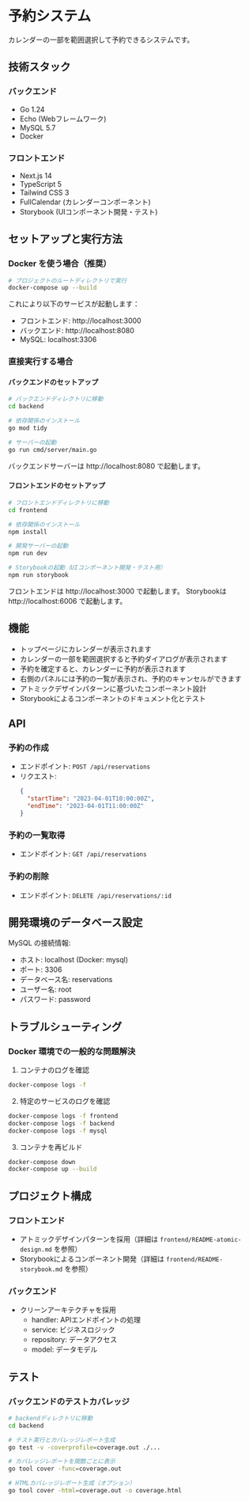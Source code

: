 # 予約システム

カレンダーの一部を範囲選択して予約できるシステムです。

## 技術スタック

### バックエンド
- Go 1.24
- Echo (Webフレームワーク)
- MySQL 5.7
- Docker

### フロントエンド
- Next.js 14
- TypeScript 5
- Tailwind CSS 3
- FullCalendar (カレンダーコンポーネント)
- Storybook (UIコンポーネント開発・テスト)

## セットアップと実行方法

### Docker を使う場合（推奨）

```bash
# プロジェクトのルートディレクトリで実行
docker-compose up --build
```

これにより以下のサービスが起動します：
- フロントエンド: http://localhost:3000
- バックエンド: http://localhost:8080
- MySQL: localhost:3306

### 直接実行する場合

#### バックエンドのセットアップ

```bash
# バックエンドディレクトリに移動
cd backend

# 依存関係のインストール
go mod tidy

# サーバーの起動
go run cmd/server/main.go
```

バックエンドサーバーは http://localhost:8080 で起動します。

#### フロントエンドのセットアップ

```bash
# フロントエンドディレクトリに移動
cd frontend

# 依存関係のインストール
npm install

# 開発サーバーの起動
npm run dev

# Storybookの起動（UIコンポーネント開発・テスト用）
npm run storybook
```

フロントエンドは http://localhost:3000 で起動します。
Storybookは http://localhost:6006 で起動します。

## 機能

- トップページにカレンダーが表示されます
- カレンダーの一部を範囲選択すると予約ダイアログが表示されます
- 予約を確定すると、カレンダーに予約が表示されます
- 右側のパネルには予約の一覧が表示され、予約のキャンセルができます
- アトミックデザインパターンに基づいたコンポーネント設計
- Storybookによるコンポーネントのドキュメント化とテスト

## API

### 予約の作成
- エンドポイント: `POST /api/reservations`
- リクエスト:
  ```json
  {
    "startTime": "2023-04-01T10:00:00Z",
    "endTime": "2023-04-01T11:00:00Z"
  }
  ```

### 予約の一覧取得
- エンドポイント: `GET /api/reservations`

### 予約の削除
- エンドポイント: `DELETE /api/reservations/:id`

## 開発環境のデータベース設定

MySQL の接続情報:
- ホスト: localhost (Docker: mysql)
- ポート: 3306
- データベース名: reservations
- ユーザー名: root
- パスワード: password

## トラブルシューティング

### Docker 環境での一般的な問題解決

1. コンテナのログを確認
```bash
docker-compose logs -f
```

2. 特定のサービスのログを確認
```bash
docker-compose logs -f frontend
docker-compose logs -f backend
docker-compose logs -f mysql
```

3. コンテナを再ビルド
```bash
docker-compose down
docker-compose up --build
```

## プロジェクト構成

### フロントエンド
- アトミックデザインパターンを採用（詳細は `frontend/README-atomic-design.md` を参照）
- Storybookによるコンポーネント開発（詳細は `frontend/README-storybook.md` を参照）

### バックエンド
- クリーンアーキテクチャを採用
  - handler: APIエンドポイントの処理
  - service: ビジネスロジック
  - repository: データアクセス
  - model: データモデル

## テスト

### バックエンドのテストカバレッジ
```bash
# backendディレクトリに移動
cd backend

# テスト実行とカバレッジレポート生成
go test -v -coverprofile=coverage.out ./...

# カバレッジレポートを関数ごとに表示
go tool cover -func=coverage.out

# HTMLカバレッジレポート生成（オプション）
go tool cover -html=coverage.out -o coverage.html
```